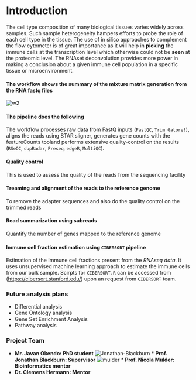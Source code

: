 # Introduction
The cell type composition of many biological tissues varies widely across samples. Such sample heterogeneity hampers efforts to probe the role of each cell type in the tissue. The use of in silico approaches to complement the flow cytometer is of great importance as it will help in **picking** the immune cells at the transcription level which otherwise could not be **seen** at the proteomic level. The RNAset deconvolution provides more power in making a conclusion about a given immune cell population in a specific tissue or microenvironment.
#### **The workflow shows the summary of the mixture matrix generation from the RNA fastq files**
![w2](https://user-images.githubusercontent.com/26459707/66849989-35d86980-ef78-11e9-9971-fac9fdd9e1a9.png)
#### **The pipeline does the following**
The workflow processes raw data from FastQ inputs (`FastQC`, `Trim Galore!`), aligns the reads using STAR sligner, generates gene counts with the featureCounts tooland performs extensive quality-control on the results (`RSeQC`, `dupRadar`, `Preseq`, `edgeR`, `MultiQC`).
#### **Quality control**
This is used to assess the quality of the reads from the sequencing facility
#### **Treaming and alignment of the reads to the reference genome**
To remove the adapter sequences and also do the quality control on the trimmed reads
#### **Read summarization using subreads**
Quantify the number of genes mapped to the reference genome
#### **Immune cell fraction estimation using `CIBERSORT` pipeline**
Estimation of the Immune cell fractions present from the _RNAseq data_. It uses unsupervised machine learning approach to estimate the immune cells from our bulk sample. Scirpts for `CIBERSORT.R` can be accessed from (https://cibersort.stanford.edu/) upon an request from `CIBERSORT` team.

### **Future analysis plans**
* Differential analysis
* Gene Ontology analysis
* Gene Set Enrichment Analysis
* Pathway analysis
### **Project Team**
* **Mr. Javan Okendo: PhD student**
![Jonathan-Blackburn](https://user-images.githubusercontent.com/26459707/67622232-a9039a80-f818-11e9-99e3-1e10dfc3eaf6.jpg) * **Prof. Jonathan Blackburn: Supervisor** 
![mulder](https://user-images.githubusercontent.com/26459707/67622291-4ced4600-f819-11e9-963d-210158cc6db6.jpg) * **Prof. Nicola Mulder: Bioinformatics mentor**
* **Dr. Clemens Hermann: Mentor**

